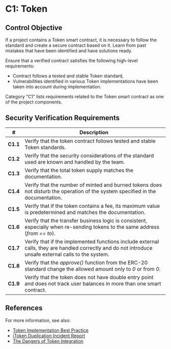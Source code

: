 # C1: Token

## Control Objective

If a project contains a Token smart contract, it is necessary to follow the standard and create a secure contract based on it. Learn from past mistakes that have been identified and have solutions ready.

Ensure that a verified contract satisfies the following high-level requirements:
* Contract follows a tested and stable Token standard,
* Vulnerabilities identified in various Token implementations have been taken into account during implementation.

Category “C1” lists requirements related to the Token smart contract as one of the project components.

## Security Verification Requirements

| # | Description |
| --- | --- |
| **C1.1** | Verify that the token contract follows tested and stable Token standards. |
| **C1.2** | Verify that the security considerations of the standard used are known and handled by the team.  |
| **C1.3** | Verify that the total token supply matches the documentation. |
| **C1.4** | Verify that the number of minted and burned tokens does not disturb the operation of the system specified in the documentation. |
| **C1.5** | Verify that if the token contains a fee, its maximum value is predetermined and matches the documentation. |
| **C1.6** | Verify that the transfer business logic is consistent, especially when re-sending tokens to the same address (*from == to*). |
| **C1.7** | Verify that if the implemented functions include external calls, they are handled correctly and do not introduce unsafe external calls to the system. |
| **C1.8** | Verify that the *approve()* function from the ERC-20 standard change the allowed amount only to *0* or from *0*. |
| **C1.9** | Verify that the token does not have double entry point and does not track user balances in more than one smart contract. |

## References

For more information, see also:

* [Token Implementation Best Practice](https://consensys.github.io/smart-contract-best-practices/tokens/)
* [iToken Duplication Incident Report](https://bzx.network/blog/incident)
* [The Dangers of Token Integration](https://www.youtube.com/watch?v=6GaCt_lM_ak)
